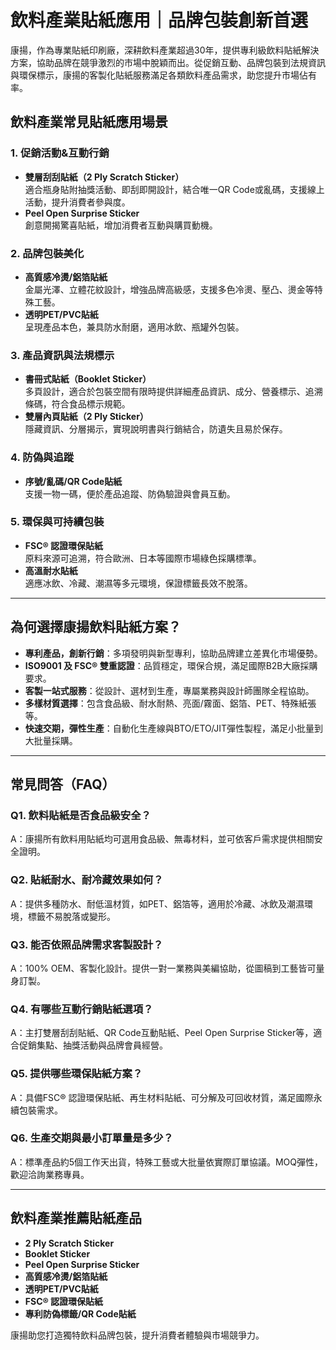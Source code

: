 # 飲料產業貼紙應用｜品牌包裝創新首選

康揚，作為專業貼紙印刷廠，深耕飲料產業超過30年，提供專利級飲料貼紙解決方案，協助品牌在競爭激烈的市場中脫穎而出。從促銷互動、品牌包裝到法規資訊與環保標示，康揚的客製化貼紙服務滿足各類飲料產品需求，助您提升市場佔有率。

## 飲料產業常見貼紙應用場景

### 1. 促銷活動&互動行銷
- **雙層刮刮貼紙（2 Ply Scratch Sticker）**  
  適合瓶身貼附抽獎活動、即刮即開設計，結合唯一QR Code或亂碼，支援線上活動，提升消費者參與度。
- **Peel Open Surprise Sticker**  
  創意開揭驚喜貼紙，增加消費者互動與購買動機。

### 2. 品牌包裝美化
- **高質感冷燙/鋁箔貼紙**  
  金屬光澤、立體花紋設計，增強品牌高級感，支援多色冷燙、壓凸、燙金等特殊工藝。
- **透明PET/PVC貼紙**  
  呈現產品本色，兼具防水耐磨，適用冰飲、瓶罐外包裝。

### 3. 產品資訊與法規標示
- **書冊式貼紙（Booklet Sticker）**  
  多頁設計，適合於包裝空間有限時提供詳細產品資訊、成分、營養標示、追溯條碼，符合食品標示規範。
- **雙層內頁貼紙（2 Ply Sticker）**  
  隱藏資訊、分層揭示，實現說明書與行銷結合，防遺失且易於保存。

### 4. 防偽與追蹤
- **序號/亂碼/QR Code貼紙**  
  支援一物一碼，便於產品追蹤、防偽驗證與會員互動。

### 5. 環保與可持續包裝
- **FSC® 認證環保貼紙**  
  原料來源可追溯，符合歐洲、日本等國際市場綠色採購標準。
- **高溫耐水貼紙**  
  適應冰飲、冷藏、潮濕等多元環境，保證標籤長效不脫落。

---

## 為何選擇康揚飲料貼紙方案？

- **專利產品，創新行銷**：多項發明與新型專利，協助品牌建立差異化市場優勢。
- **ISO9001 及 FSC® 雙重認證**：品質穩定，環保合規，滿足國際B2B大廠採購要求。
- **客製一站式服務**：從設計、選材到生產，專屬業務與設計師團隊全程協助。
- **多樣材質選擇**：包含食品級、耐水耐熱、亮面/霧面、鋁箔、PET、特殊紙張等。
- **快速交期，彈性生產**：自動化生產線與BTO/ETO/JIT彈性製程，滿足小批量到大批量採購。

---

## 常見問答（FAQ）

### Q1. 飲料貼紙是否食品級安全？
A：康揚所有飲料用貼紙均可選用食品級、無毒材料，並可依客戶需求提供相關安全證明。

### Q2. 貼紙耐水、耐冷藏效果如何？
A：提供多種防水、耐低溫材質，如PET、鋁箔等，適用於冷藏、冰飲及潮濕環境，標籤不易脫落或變形。

### Q3. 能否依照品牌需求客製設計？
A：100% OEM、客製化設計。提供一對一業務與美編協助，從圖稿到工藝皆可量身訂製。

### Q4. 有哪些互動行銷貼紙選項？
A：主打雙層刮刮貼紙、QR Code互動貼紙、Peel Open Surprise Sticker等，適合促銷集點、抽獎活動與品牌會員經營。

### Q5. 提供哪些環保貼紙方案？
A：具備FSC® 認證環保貼紙、再生材料貼紙、可分解及可回收材質，滿足國際永續包裝需求。

### Q6. 生產交期與最小訂單量是多少？
A：標準產品約5個工作天出貨，特殊工藝或大批量依實際訂單協議。MOQ彈性，歡迎洽詢業務專員。

---

## 飲料產業推薦貼紙產品

- **2 Ply Scratch Sticker**
- **Booklet Sticker**
- **Peel Open Surprise Sticker**
- **高質感冷燙/鋁箔貼紙**
- **透明PET/PVC貼紙**
- **FSC® 認證環保貼紙**
- **專利防偽標籤/QR Code貼紙**

康揚助您打造獨特飲料品牌包裝，提升消費者體驗與市場競爭力。